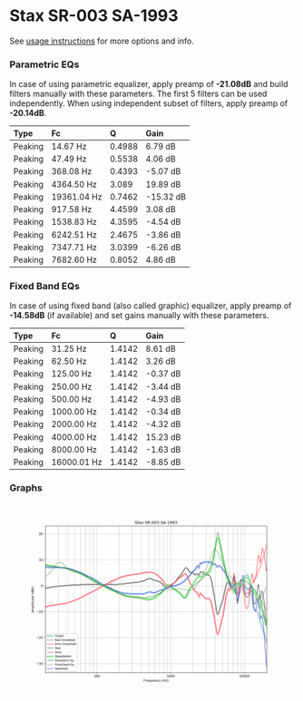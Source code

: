 # Stax SR-003 SA-1993
See [usage instructions](https://github.com/jaakkopasanen/AutoEq#usage) for more options and info.

### Parametric EQs
In case of using parametric equalizer, apply preamp of **-21.08dB** and build filters manually
with these parameters. The first 5 filters can be used independently.
When using independent subset of filters, apply preamp of **-20.14dB**.

| Type    | Fc          |      Q | Gain      |
|:--------|:------------|:-------|:----------|
| Peaking | 14.67 Hz    | 0.4988 | 6.79 dB   |
| Peaking | 47.49 Hz    | 0.5538 | 4.06 dB   |
| Peaking | 368.08 Hz   | 0.4393 | -5.07 dB  |
| Peaking | 4364.50 Hz  | 3.089  | 19.89 dB  |
| Peaking | 19361.04 Hz | 0.7462 | -15.32 dB |
| Peaking | 917.58 Hz   | 4.4599 | 3.08 dB   |
| Peaking | 1538.83 Hz  | 4.3595 | -4.54 dB  |
| Peaking | 6242.51 Hz  | 2.4675 | -3.86 dB  |
| Peaking | 7347.71 Hz  | 3.0399 | -6.26 dB  |
| Peaking | 7682.60 Hz  | 0.8052 | 4.86 dB   |

### Fixed Band EQs
In case of using fixed band (also called graphic) equalizer, apply preamp of **-14.58dB**
(if available) and set gains manually with these parameters.

| Type    | Fc          |      Q | Gain     |
|:--------|:------------|:-------|:---------|
| Peaking | 31.25 Hz    | 1.4142 | 8.61 dB  |
| Peaking | 62.50 Hz    | 1.4142 | 3.26 dB  |
| Peaking | 125.00 Hz   | 1.4142 | -0.37 dB |
| Peaking | 250.00 Hz   | 1.4142 | -3.44 dB |
| Peaking | 500.00 Hz   | 1.4142 | -4.93 dB |
| Peaking | 1000.00 Hz  | 1.4142 | -0.34 dB |
| Peaking | 2000.00 Hz  | 1.4142 | -4.32 dB |
| Peaking | 4000.00 Hz  | 1.4142 | 15.23 dB |
| Peaking | 8000.00 Hz  | 1.4142 | -1.63 dB |
| Peaking | 16000.01 Hz | 1.4142 | -8.85 dB |

### Graphs
![](./Stax%20SR-003%20SA-1993.png)